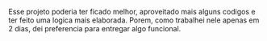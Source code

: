 Esse projeto poderia ter ficado melhor, aproveitado mais alguns codigos e ter feito uma logica mais elaborada.
Porem, como trabalhei nele apenas em 2 dias, dei preferencia para entregar algo funcional.
